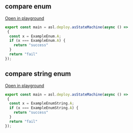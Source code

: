 
## compare enum
[Open in playground](https://asl-editor-spike-ts-stedi.vercel.app/?aW1wb3J0ICogYXMgYXNsIGZyb20gIkB0czJhc2wvYXNsLWxpYiIKCmV4cG9ydCBjb25zdCBtYWluID0gYXNsLmRlcGxveS5hc1N0YXRlTWFjaGluZShhc3luYyAoKSA9PiAKIHsKICBjb25zdCB4ID0gRXhhbXBsZUVudW0uQTsKICBpZiAoeCA9PT0gRXhhbXBsZUVudW0uQSkgewogICAgcmV0dXJuICJzdWNjZXNzIgogIH0KICByZXR1cm4gImZhaWwiCn0pOw==)

``` typescript
export const main = asl.deploy.asStateMachine(async () => 
 {
  const x = ExampleEnum.A;
  if (x === ExampleEnum.A) {
    return "success"
  }
  return "fail"
});
```


## compare string enum
[Open in playground](https://asl-editor-spike-ts-stedi.vercel.app/?aW1wb3J0ICogYXMgYXNsIGZyb20gIkB0czJhc2wvYXNsLWxpYiIKCmV4cG9ydCBjb25zdCBtYWluID0gYXNsLmRlcGxveS5hc1N0YXRlTWFjaGluZShhc3luYyAoKSA9PiAKIHsKICBjb25zdCB4ID0gRXhhbXBsZUVudW1TdHJpbmcuQTsKICBpZiAoeCA9PT0gRXhhbXBsZUVudW1TdHJpbmcuQSkgewogICAgcmV0dXJuICJzdWNjZXNzIgogIH0KICByZXR1cm4gImZhaWwiCn0pOw==)

``` typescript
export const main = asl.deploy.asStateMachine(async () => 
 {
  const x = ExampleEnumString.A;
  if (x === ExampleEnumString.A) {
    return "success"
  }
  return "fail"
});
```


